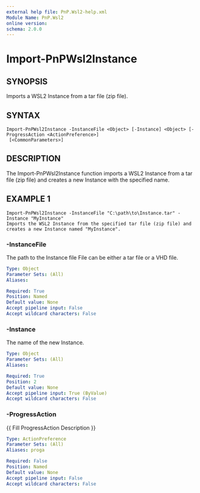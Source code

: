 ```yaml
---
external help file: PnP.Wsl2-help.xml
Module Name: PnP.Wsl2
online version:
schema: 2.0.0
---
```


# Import-PnPWsl2Instance

## SYNOPSIS
Imports a WSL2 Instance from a tar file (zip file).

## SYNTAX

```
Import-PnPWsl2Instance -InstanceFile <Object> [-Instance] <Object> [-ProgressAction <ActionPreference>]
 [<CommonParameters>]
```

## DESCRIPTION
The Import-PnPWsl2Instance function imports a WSL2 Instance from a tar file (zip file) and creates a new Instance with the specified name.



## EXAMPLE 1
```
Import-PnPWsl2Instance -InstanceFile "C:\path\to\Instance.tar" -Instance "MyInstance"
Imports the WSL2 Instance from the specified tar file (zip file) and creates a new Instance named "MyInstance".
```



### -InstanceFile
The path to the Instance file
File can be either a tar file or a VHD file.

```yaml
Type: Object
Parameter Sets: (All)
Aliases:

Required: True
Position: Named
Default value: None
Accept pipeline input: False
Accept wildcard characters: False
```

### -Instance
The name of the new Instance.

```yaml
Type: Object
Parameter Sets: (All)
Aliases:

Required: True
Position: 2
Default value: None
Accept pipeline input: True (ByValue)
Accept wildcard characters: False
```

### -ProgressAction
{{ Fill ProgressAction Description }}

```yaml
Type: ActionPreference
Parameter Sets: (All)
Aliases: proga

Required: False
Position: Named
Default value: None
Accept pipeline input: False
Accept wildcard characters: False
```
